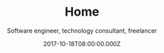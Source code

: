 ---
title: Home
date: 2017-10-18T08:00:00.000Z
meta:
  title: Ante Mihalj senior software engineer - personal web
  keywords: senior software developer,senior engineer,.NET development,Golang development,Salesforce development,Cloud development,Kubernetes
  description: I am a software engineer with 20 years of professional development experience in various technologies 
h1: Ante Mihalj
subtitle: Software engineer, technology consultant, freelancer
avatar:
  alt: Ante Mihalj
  image_xs: /img/ante-xs.png
  image_m: /img/ante-s.png
  image_l: /img/ante-m.png
  image_xl: /img/ante-l.png
social:
  twitter: https://twitter.com/ante_mihalj
  facebook: https://www.facebook.com/ante.mihalj.94
  linkedin: https://www.linkedin.com/in/ante-mihalj-a3558050/
  github: https://github.com/amihalj

introduction:
  title: About me
  responsive_image:
    alt: Ante Mihalj
    image_xs: /img/ante-s.png
    image_l: /img/ante-m.png
    class: no_shift
  content: >-
    My name is Ante, I am a software engineer with 20+Y working experience in software development. 


    
    During that time I have worked through different roles and technologies during which time I have acquired knowledge and skills to successfully deliver them into practice. My experience includes software development with an understanding of complex business domains, team leadership, team education and technology consultancy. I am not afraid to take on new challenges and adapt to situations.



    I value hard work, team spirit and constant search for knowledge. Lots of software engineers look for a way out of technology, I choose to stay in.

    Check my [CV](/cv/ante-mihalj-cv/) 
  
personal:
  title: My history
  subtitle: or some ancient history
  content: >-
    __Enterprise era__:


    I have started __software development__ during my college, started with some standard stuff at the time (__JAVA__, __.NET__). It was big at the time, banks and corps were constantly looking for workforce to cover their thirst for development. That was the time everybody were doing stuff like: 

    - Java enterprise

    - EJB (java beans)

    - .NET WebForms

    - Oracle DB, MSSQLServer, IBM DB2


    Like I said, everybody was doing that, I was doing that too. I learned a lot about that world, enterprise software and banking in general. But after a bit, I was a bit bored with it so I started with other things like __CMS__, __Javascript__, __MVC__ and some open-source projects that were evolving around HTML, CSS etc.


    __Start-up era__:


    Then it came 2008 with economic crisis and 2009 with recession. Suddenly all these enterprise and bank projects were hit hard, I realized it is time to adapt or to burn. Luckily I was already one foot in the door with open-source projects and I just switched to these new cool technologies where everything seemed tangible. ou could develop faster, you could demo it sooner than ever before. At the time I was joining a few startups, we were delivering products faster than ever before with these cool technologies:

    - .NET MVC

    - NodeJS

    - MongoDB

    - Single page apps
      - jQuery, Angular
      - HTML, CSS, SCSS, bootstrap




    __Cloud era__:


    After few startups and few years working there I have learn one thing:

    To deliver an application it takes 2 basic steps:

    - write application code

    - deploy and run it

    
    Second step is equaly important as the first one. Operations matter! Apps should be deployed to scale up if necessary or  should scale down to preserve budget if necessary.


    At the time I was working on __Salesforce.com__ platform. It is cloud native __CRM__ number one in the world, and even though it is cloud-native, some things cannot be fixed by adding more money to it. Tried to improve its scalability by integrating part of the system with other cloud providers, doing in-cloud computations etc. Some things just have to have the different architecture to be cloud-ready.


    I have started to work with different clouds and services (Heroku, AWS, IBM), learned a lot about services and automation processes, reusable components and vendor services like:

    - AWS lambda

    - AWS Cognito

    - Kubernetes

    - Docker containers

    - monitoring
      - Prometheus
      - Grafana
      - Cloudwatch

    
    At this time I already started with full time freelancing, I learned to adapt to new technologies quickly as the client would require to. I guess you __can__ teach an old dog some new trick.


    __Educational era__: 


    As I said in the previous section, I learned a lot about operations and clouds. Apps should scale!

    On the other hand, I have also realized I can't scale like that, my time is limited. I have to learn new technologies every day, I need to adapt them, but also I need to __teach__ younger devs how to do the same. How to adapt, how to learn from the dev process.

    I have to learn from younger devs about new cool technologies and at the same time teach them the best I can:

    - teach

    - learn

    - apply


    Still doing that. Still trying.



freelance:
  title: What do I offer
  content: >-
    I work as a __freelancer__, focused on following deliveries:

      - educating a team of developers to perform better collaboration on a project
      - software arhitect/consultant for microserviced systems
      - clean code education, peer reviewing
      - __Go__ programming language education
      - __Rust__ programming language education


projects:
  title: Some of (last) projects I have worked on
  list:

  - title: Stockex
    link: /cv/ante-mihalj-cv/#stockex
    description: Stockex is a software service to support company auction/bidding system. 
    technologies: 
    - Rust
    - Postgres
    - Svelte
    - OpenAPI
    - Docker

  - title: IBM cloud 
    link: /cv/ante-mihalj-cv/#ibm
    description: IBM cloud is an enterprise designed cloud infrastructure, supported by a large number of engineers and companies through collaboration. The goal is to provide top class enterprise solution for cloud based IT applications... [more info](https://www.ibm.com/cloud)
    technologies: 
    - Go
    - Kubernetes
    - Docker

  - title: Repsly 
    link: /cv/ante-mihalj-cv/#repsly
    description: Repsly is the most advanced field team activation and mobile sales force tool designed for mobile teams in merchandise and similar industries. It enables mobile and coordinating teams work together in real time  ... [more info](http://www.repsly.com)
    technologies: 
    - ASP.NET
    - IIS
    - Microsoft SQLServer
    - HTML5
    - CSS3
    - jQuery

  - title: Monica control center
    link: /cv/ante-mihalj-cv/#monica
    description: Satellite ground station graphical interface to keep instrument measurement, alarms and commands aligned. It is very satellite industry specific ... [more info](http://www.amphinicy.com/monica/)
    technologies: 
    - NodeJS
    - HTML5
    - CSS3
    - Angular
    - Gulp
    - Grunt

  - title: Basket SaaS
    link: /cv/ante-mihalj-cv/#elastic-api
    description: Basket as a service - scalable cloud system that integrates with Salesforce platform and performs as a bridge between massive web traffic and salesforce limited ordering system... [more info](http://www.cloudsense.com)
    technologies: 
    - Salesforce Dev
    - PostgreSQL
    - MongoDB
    - NodeJS
    - Gulp
    - Grunt
    - HTML5
    - CSS3
    - Angular
    - Heroku
    - Docker


education:

- title: Software engineer
  organization: University of Zagreb, Faculty of Electrical Engineering and Computing, Department of Telecommunication (Croatia)
  years: 1999- 2004
  degree: Engineer of telecommunications and electronics
  level: M. Sc. in computer science

- title: High-school graduate
  organization: Mathematical gymnasium in Zagreb, Croatia (MIOC)
  years: 1995- 1999
  degree: High school

- title: Hard-work experience
  years: 2004 - now
  degree: Principal consultant

skills:

- title: Server side technologies
  points:
  - __Microsoft__ - Server, ASP.NET, Webforms, MVC, WebApi, ASP.NET Core
  - __Java__ - Java EE, Java Beans, Spring Framework, ...
  - __NodeJS__ - ExpressJS, Restify, AWS SDK, ...
  - __Linux__ - AWS EC2, Nginx
  - __Other popular languages__ - Go, Rust, bash

- title: Cloud and related technologies
  points:
  - __AWS__ - S3, API Gateway, CloudFormation, Lambda functions, Cognito, CloudWatch, SNS, SQS ...
  - __Heroku__ - deployed several apps (personal and commercial) on that platform
  - __Containers__ - Docker, Dokku, Kubernetes, ...
  - __Cloud web services__ - Redis, Memcache, AQMP, ...


- title: Front end technologies
  points:
  - __General__ - HTML5, CSS3, SCSS, SASS
  - __Javascript__ - VanillaJS, jQuery, Angular, React, Svelte
  - __Tools__ - grunt, gulp, webpack

- title: Databases
  points:
  - __Microsoft__ - SQL server, SQL Express
  - __IBM DB2__
  - __Amazon DynamoDB__
  - __Oracle__ 
  - __open source__ - MySQL, PostgreSQL
  - __MongoDB__

- title: Content managment systems
  points:
  - __Umbraco CMS__ - created a dozen of umbraco backed-up websites
  - __KeystoneJS__ - NodeJS based CMS
  - __Hugo__ + Netlify CMS - static website generator + CMS = blazing fast websites

- title: CRM
  points:
  - __Salesforce.com__ - development, integration, testing
  - __ZohoCRM__ - personal use

- title: Other
  points:
  - __Design__ - UX, paper prototyping, AB testing
  - __Versioning systems__ - git, mercurial, svn
  - __Hosting__ - Heroku, AWS, Azure, .NET 

hobbies:
  title: My hobbies
  subtitle: Well, I am not a robot, I do other things in life too
  list:
  - title: Music
    content: I have been involved in music since my childhood and played a few instruments but the electric guitar is the one that still rocks my world. I also build electric guitars as a pure hobby.
    responsive_image:
      alt: Ante mihalj guitarist
      image_xs: /img/guitar-s.jpg
      image_m: /img/guitar-m.jpg
      image_xl: /img/guitar-xl.jpg
  - title: Chillin'
    content: Very rare but precious
    responsive_image:
      alt: me chillin
      image_xs: /img/chill-s.jpg
      image_m: /img/chill-m.jpg
      image_xl: /img/chill-xl.jpg
---